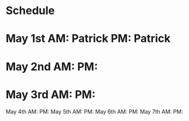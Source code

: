 Schedule
=======

May 1st AM: Patrick PM: Patrick
=======
May 2nd AM: PM:
=======
May 3rd AM: PM:
=======
May 4th AM: PM:
May 5th AM: PM:
May 6th AM: PM:
May 7th AM: PM:
